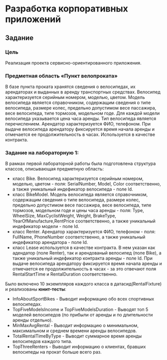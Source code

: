 # Разработка корпоративных приложений

## Задание
### Цель
Реализация проекта сервисно-ориентированного приложения.
### Предметная область «Пункт велопроката»
В базе пункта проката хранятся сведения о велосипедах, их арендаторах и выданных в аренду транспортных средствах.
Велосипед характеризуется серийным номером, моделью, цветом. 
Модель велосипеда является справочником, содержащим сведения о типе велосипеда, размере колес, предельно допустимом весе пассажира, весе велосипеда, типе тормозов, модельном годе. Для каждой модели велосипеда указывается цена часа аренды.
Тип велосипеда является перечислением.
Арендатор характеризуется ФИО, телефоном. 
При выдаче велосипеда арендатору фиксируется время начала аренды и отмечается ее продолжительность в часах.
Используется в качестве контракта.
### Задание на лабораторную 1:

В рамках первой лабораторной работы была подготовлена структура классов, описывающая предметную область:
* класс Bike. Велосипед характеризуется серийным номером, моделью, цветом - поля: SerialNumber, Model, Color соответственно, а также уникальный индефикатор велосипеда - поле Id.
* класс BikeModel. Модель велосипеда является справочником, содержащим сведения о типе велосипеда, размере колес, предельно допустимом весе пассажира, весе велосипеда, типе тормозов, модельном годе и цены часа аренды - поля: Type, WheelSize, MaxСyclistWeight, Weight, BrakeType, YearOfManufacture,RentPrice соответственно, а также уникальный индефикатор модели - поле Id.
* класс Renter. Арендатор характеризуется ФИО, телефоном - поля: FullName, PhoneNumber соответственно, а также уникальный индефикатор арендатора - поле Id.
* класс Lease используется в качестве контракта. 
В нем указан как адендатор (поле Renter), так и арендованый велосипед (поле Bike), а также уникальный индефикатор контракта аренды - поле Id. При выдаче велосипеда арендатору фиксируется время начала аренды и отмечается ее продолжительность в часах - за это отвечают поля RentalStartTime и RentalDuration соответственно.

Было включено 10 экземпляров каждого класса в датасид(RentalFixture) и реализованы **юнит-тесты**: 
* InfoAboutSportBikes - Выводит информацию обо всех спортивных велосипедах.
* TopFiveModelsIncome и TopFiveModelsDuration - Выводят топ 5 моделей велосипедов (по прибыли от аренды и по длительности аренды отдельно).
* MinMaxAvgRental - Выводит информацию о минимальном, максимальном и среднем времени аренды велосипедов.
* TotalRentalTimeByType - Выводит суммарное время аренды велосипедов каждого типа.
* TopThreeRenters - Выводит информацию о клиентах, бравших велосипеды на прокат больше всего раз.



